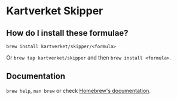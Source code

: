# Kartverket Skipper

## How do I install these formulae?

`brew install kartverket/skipper/<formula>`

Or `brew tap kartverket/skipper` and then `brew install <formula>`.

## Documentation

`brew help`, `man brew` or check [Homebrew's documentation](https://docs.brew.sh).
